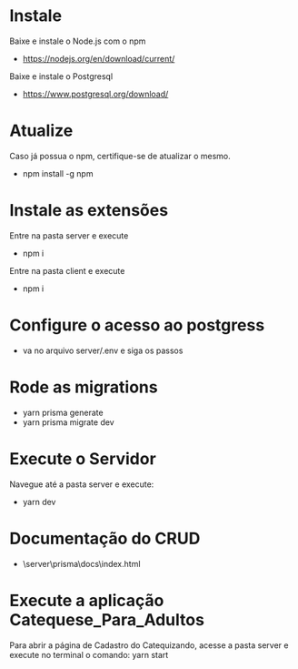 # Instale

Baixe e instale o Node.js com o npm

- https://nodejs.org/en/download/current/

Baixe e instale o Postgresql

- https://www.postgresql.org/download/

# Atualize

Caso já possua o npm, certifique-se de atualizar o mesmo.

- npm install -g npm

# Instale as extensões

Entre na pasta server e execute

- npm i

Entre na pasta client e execute

- npm i

# Configure o acesso ao postgress

- va no arquivo server/.env e siga os passos

# Rode as migrations

- yarn prisma generate
- yarn prisma migrate dev

# Execute o Servidor

Navegue até a pasta server e execute:

- yarn dev

# Documentação do CRUD

- \server\prisma\docs\index.html

# Execute a aplicação Catequese_Para_Adultos

Para abrir a página de Cadastro do Catequizando, acesse a pasta server e execute no terminal o comando: yarn start
